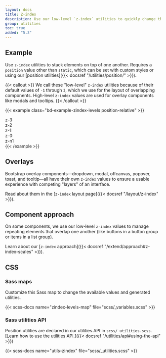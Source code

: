 ```yaml
---
layout: docs
title: Z-index
description: Use our low-level `z-index` utilities to quickly change the stack level of an element or component.
group: utilities
toc: true
added: "5.3"
---
```


## Example

Use `z-index` utilities to stack elements on top of one another. Requires a `position` value other than `static`, which can be set with custom styles or using our [position utilities]({{< docsref "/utilities/position/" >}}).

{{< callout >}}
We call these "low-level" `z-index` utilities because of their default values of `-1` through `3`, which we use for the layout of overlapping components. High-level `z-index` values are used for overlay components like modals and tooltips.
{{< /callout >}}

{{< example class="bd-example-zindex-levels position-relative" >}}
<div class="z-3 position-absolute p-5 rounded-3"><span>z-3</span></div>
<div class="z-2 position-absolute p-5 rounded-3"><span>z-2</span></div>
<div class="z-1 position-absolute p-5 rounded-3"><span>z-1</span></div>
<div class="z-0 position-absolute p-5 rounded-3"><span>z-0</span></div>
<div class="z-n1 position-absolute p-5 rounded-3"><span>z-n1</span></div>
{{< /example >}}

## Overlays

Bootstrap overlay components—dropdown, modal, offcanvas, popover, toast, and tooltip—all have their own `z-index` values to ensure a usable experience with competing "layers" of an interface.

Read about them in the [`z-index` layout page]({{< docsref "/layout/z-index" >}}).

## Component approach

On some components, we use our low-level `z-index` values to manage repeating elements that overlap one another (like buttons in a button group or items in a list group).

Learn about our [`z-index` approach]({{< docsref "/extend/approach#z-index-scales" >}}).

## CSS

### Sass maps

Customize this Sass map to change the available values and generated utilities.

{{< scss-docs name="zindex-levels-map" file="scss/_variables.scss" >}}

### Sass utilities API

Position utilities are declared in our utilities API in `scss/_utilities.scss`. [Learn how to use the utilities API.]({{< docsref "/utilities/api#using-the-api" >}})

{{< scss-docs name="utils-zindex" file="scss/_utilities.scss" >}}
